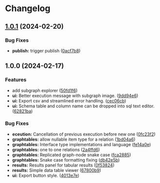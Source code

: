# Changelog

## [1.0.1](https://github.com/semiotic-ai/vscode-sql-studio/compare/v1.0.0...v1.0.1) (2024-02-20)

### Bug Fixes

- **publish:** trigger publish ([0acf7b8](https://github.com/semiotic-ai/vscode-sql-studio/commit/0acf7b8565a60f5bbc7c29636f27eedcecf5b717))

## 1.0.0 (2024-02-17)

### Features

- add subgraph explorer ([50fd1f6](https://github.com/semiotic-ai/vscode-sql-studio/commit/50fd1f674d76e4d33313aa4c4cee5ab65cd48beb))
- **ui:** Better execution message with subgraph image. ([9dd94e6](https://github.com/semiotic-ai/vscode-sql-studio/commit/9dd94e65c818e912e6b0fd2609c62d77dcbcb472))
- **ui:** Export csv and streamlined error handling. ([cec06cb](https://github.com/semiotic-ai/vscode-sql-studio/commit/cec06cb52341fcbb218ee34f0fcc8f0ded981209))
- **ui:** Schema table and column name can be dropped into sql text editor. ([62821ba](https://github.com/semiotic-ai/vscode-sql-studio/commit/62821ba183cf36313b3f5ac84a3fab65361f8f08))

### Bug Fixes

- **eceution:** Cancellation of previous execution before new one ([0fc23f2](https://github.com/semiotic-ai/vscode-sql-studio/commit/0fc23f212ca28083a9dbfa78c136adfbe0c9aaaf))
- **graphtables:** allow nullable item type for a relation ([1bd04a6](https://github.com/semiotic-ai/vscode-sql-studio/commit/1bd04a644ab855f0970d59117dfd87c5413befb8))
- **graphtables:** Interface type implementations and language ([fe14a0e](https://github.com/semiotic-ai/vscode-sql-studio/commit/fe14a0ec351662ddd93a41a2f4ef4703dfa38b75))
- **graphtables:** one to one relations ([2a4ffd6](https://github.com/semiotic-ai/vscode-sql-studio/commit/2a4ffd696619249cd73361572791171910eb9d29))
- **graphtables:** Replicated graph-node snake case ([fca2885](https://github.com/semiotic-ai/vscode-sql-studio/commit/fca28852668495baa3e54ff132f51c1577d6c197))
- **graphtables:** Snake case formatting fixing ([db42e5b](https://github.com/semiotic-ai/vscode-sql-studio/commit/db42e5b825f399366cac72275cdd643edda7a260))
- **results:** Results panel for tabular results ([0f53824](https://github.com/semiotic-ai/vscode-sql-studio/commit/0f538241281f0b94fd75a6be9bbe8e4543d13192))
- **results:** Simple data table viewer ([67800b9](https://github.com/semiotic-ai/vscode-sql-studio/commit/67800b90c84b2af8e8e4402f8248a71814b935bc))
- **ui:** Export button style. ([4013e7e](https://github.com/semiotic-ai/vscode-sql-studio/commit/4013e7efcd27ae2bc86e55b91996634690c593cb))
